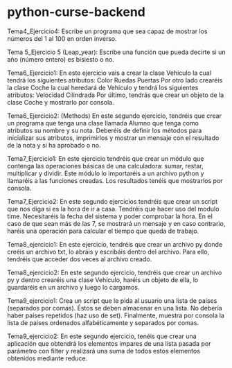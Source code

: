 # python-curse-backend
Tema4_Ejercicio4: 
Escribe un programa que sea capaz de mostrar los números del 1 al 100 en orden inverso.

Tema 5_Ejercicio 5 (Leap_year):
Escribe una función que pueda decirte si un año (número entero) es bisiesto o no.

Tema6_Ejercicio1:
En este ejercicio vais a crear la clase Vehículo la cual tendrá los siguientes atributos:
Color
Ruedas
Puertas
Por otro lado crearéis la clase Coche la cual heredará de Vehículo y tendrá los siguientes atributos:
Velocidad
Cilindrada
Por último, tendrás que crear un objeto de la clase Coche y mostrarlo por consola.

Tema6_Ejercicio2: (Methods)
En este segundo ejercicio, tendréis que crear un programa que tenga una clase llamada Alumno que tenga como atributos su nombre y su nota. Deberéis de definir los métodos para inicializar sus atributos, imprimirlos y mostrar un mensaje con el resultado de la nota y si ha aprobado o no.

Tema7_Ejercicio1:
En este ejercicio tendréis que crear un módulo que contenga las operaciones básicas de una calculadora: sumar, restar, multiplicar y dividir.
Este módulo lo importaréis a un archivo python y llamaréis a las funciones creadas. Los resultados tenéis que mostrarlos por consola.

Tema7_Ejercicio2:
En este segundo ejercicios tendréis que crear un script que nos diga si es la hora de ir a casa. Tendréis que hacer uso del modulo time. Necesitaréis la fecha del sistema y poder comprobar la hora.
En el caso de que sean más de las 7, se mostrará un mensaje y en caso contrario, haréis una operación para calcular el tiempo que queda de trabajo.

Tema8_ejercicio1:
En este ejercicio, tendréis que crear un archivo py donde creéis un archivo txt, lo abráis y escribáis dentro del archivo. Para ello, tendréis que acceder dos veces al archivo creado.

Tema8_ejercicio2:
En este segundo ejercicio, tendréis que crear un archivo py y dentro crearéis una clase Vehículo, haréis un objeto de ella, lo guardaréis en un archivo y luego lo cargamos.

Tema9_ejercicio1:
Crea un script que le pida al usuario una lista de países (separados por comas). Éstos se deben almacenar en una lista. No debería haber países repetidos (haz uso de set). Finalmente, muestra por consola la lista de países ordenados alfabéticamente y separados por comas.

Tema9_ejercicio2:
En este segundo ejercicio, tenéis que crear una aplicación que obtendrá los elementos impares de una lista pasada por parámetro con filter y realizará una suma de todos estos elementos obtenidos mediante reduce.
